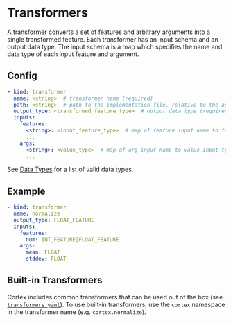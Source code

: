 # Transformers

A transformer converts a set of features and arbitrary arguments into a single transformed feature. Each transformer has an input schema and an output data type. The input schema is a map which specifies the name and data type of each input feature and argument.

## Config

```yaml
- kind: transformer
  name: <string>  # transformer name (required)
  path: <string>  # path to the implementation file, relative to the application root (default: implementations/transformers/<name>.py)
  output_type: <transformed_feature_type>  # output data type (required)
  inputs:
    features:
      <string>: <input_feature_type>  # map of feature input name to feature input type(s) (required)
      ...
    args:
      <string>: <value_type>  # map of arg input name to value input type(s) (optional)
      ...
```

See [Data Types](datatypes.md) for a list of valid data types.

## Example

```yaml
- kind: transformer
  name: normalize
  output_type: FLOAT_FEATURE
  inputs:
    features:
      num: INT_FEATURE|FLOAT_FEATURE
    args:
      mean: FLOAT
      stddev: FLOAT
```

## Built-in Transformers

[comment]: <> (CORTEX_VERSION_MINOR)

Cortex includes common transformers that can be used out of the box (see [`transformers.yaml`](https://github.com/cortexlabs/cortex/blob/master/pkg/transformers/transformers.yaml)). To use built-in transformers, use the `cortex` namespace in the transformer name (e.g. `cortex.normalize`).
